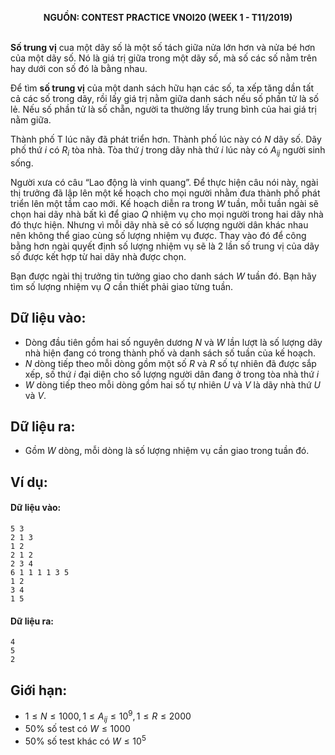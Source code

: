 **<center>NGUỒN: CONTEST PRACTICE VNOI20  (WEEK 1 - T11/2019)</center>**
<br>

**Số trung vị** cua một dãy số là một số tách giữa nửa lớn hơn và nửa bé hơn của một dãy số. Nó là giá trị giữa trong một dãy số, mà số các số nằm trên hay dưới con số đó là bằng nhau.

Để tìm **số trung vị** của một danh sách hữu hạn các số, ta xếp tăng dần tất cả các số trong dãy, rồi lấy giá trị nằm giữa danh sách nếu số phần tử là số lẻ. Nếu số phần tử là số chẵn, người ta thường lấy trung bình của hai giá trị nằm giữa. 

Thành phố T lúc nãy đã phát triển hơn. Thành phố lúc này có $N$ dãy số. Dãy phố thứ $i$ có $R_i$ tòa nhà. Tòa thứ $j$ trong dãy nhà thứ $i$ lúc này có $A_{ij}$ người sinh sống.

Người xưa có câu “Lao động là vinh quang”. Để thực hiện câu nói này, ngài thị trưởng đã lập lên một kế hoạch cho mọi người nhằm đưa thành phố phát triển lên một tầm cao mới. Kế hoạch diễn ra trong $W$ tuần, mỗi tuần ngài sẽ chọn hai dãy nhà bất kì để giao $Q$ nhiệm vụ cho mọi người trong hai dãy nhà đó thực hiện. Nhưng vì mỗi dãy nhà sẽ có số lượng người dân khác nhau nên không thể giao cùng số lượng nhiệm vụ được. Thay vào đó để công bằng hơn ngài quyết định số lượng nhiệm vụ sẽ là $2$ lần số trung vị của dãy số được kết hợp từ hai dãy nhà được chọn.

Bạn được ngài thị trưởng tin tưởng giao cho danh sách $W$ tuần đó. Bạn hãy tìm số lượng nhiệm vụ $Q$ cần thiết phải giao từng tuần.

## Dữ liệu vào:
- Dòng đầu tiên gồm hai số nguyên dương $N$ và $W$ lần lượt là số lượng dãy nhà hiện đang có trong thành phố và danh sách số tuần của kế hoạch.
- $N$ dòng tiếp theo mỗi dòng gồm một số $R$ và $R$ số tự nhiên đã được sắp xếp, số thứ $i$ đại diện cho số lượng người dân đang ở trong tòa nhà thứ $i$
- $W$ dòng tiếp theo mỗi dòng gồm hai số tự nhiên $U$ và $V$ là dãy nhà thứ $U$ và $V$.

## Dữ liệu ra:
- Gồm $W$ dòng, mỗi dòng là số lượng nhiệm vụ cần giao trong tuần đó.

## Ví dụ: 
#### Dữ liệu vào:
```
5 3
2 1 3 
1 2
2 1 2
2 3 4
6 1 1 1 1 3 5
1 2
3 4
1 5
```

#### Dữ liệu ra:
```
4
5
2
```

## Giới hạn:
- $1 ≤ N ≤ 1000, 1 ≤ A_{ij} ≤ 10^9,  1 ≤ R ≤ 2000$
- $50\%$ số test có $W ≤ 1000$
- $50\%$ số test khác có $W ≤ 10^5$
